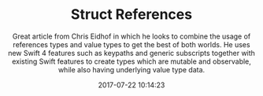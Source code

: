---
title: "Struct References"
subtitle: "Great article from Chris Eidhof in which he looks to combine the usage of references types and value types to get the best of both worlds. He uses new Swift 4 features such as keypaths and generic subscripts together with existing Swift features to create types which are mutable and observable, while also having underlying value type data."
tags: ["KVO","keypath","generics","swift 4"]
link: "http://chris.eidhof.nl/post/references/"
date: "2017-07-22 10:14:23"
---